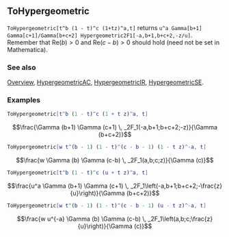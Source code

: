 ## ToHypergeometric

`ToHypergeometric[t^b (1 - t)^c (1+tz)^a,t]` returns `u^a Gamma[b+1] Gamma[c+1]/Gamma[b+c+2] Hypergeometric2F1[-a,b+1,b+c+2,-z/u]`. Remember that $\textrm{Re}(b) >0$ and $\textrm{Re} (c-b) > 0$ should hold (need not be set in Mathematica).

### See also

[Overview](Extra/FeynCalc.md), [HypergeometricAC](HypergeometricAC.md), [HypergeometricIR](HypergeometricIR.md), [HypergeometricSE](HypergeometricSE.md).

### Examples

```mathematica
ToHypergeometric[t^b (1 - t)^c (1 + t z)^a, t]
```

$$\frac{\Gamma (b+1) \Gamma (c+1) \, _2F_1(-a,b+1;b+c+2;-z)}{\Gamma (b+c+2)}$$

```mathematica
ToHypergeometric[w t^(b - 1) (1 - t)^(c - b - 1) (1 - t z)^-a, t]
```

$$\frac{w \Gamma (b) \Gamma (c-b) \, _2F_1(a,b;c;z)}{\Gamma (c)}$$

```mathematica
ToHypergeometric[t^b (1 - t)^c (u + t z)^a, t]
```

$$\frac{u^a \Gamma (b+1) \Gamma (c+1) \, _2F_1\left(-a,b+1;b+c+2;-\frac{z}{u}\right)}{\Gamma (b+c+2)}$$

```mathematica
ToHypergeometric[w t^(b - 1) (1 - t)^(c - b - 1) (u - t z)^-a, t]
```

$$\frac{w u^{-a} \Gamma (b) \Gamma (c-b) \, _2F_1\left(a,b;c;\frac{z}{u}\right)}{\Gamma (c)}$$
